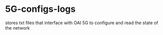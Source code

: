 # 5G-configs-logs
stores txt files that interface with OAI 5G to configure and read the state of the network
